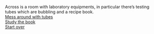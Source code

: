 Across is a room with laboratory equipments, in particular there’s testing tubes which are bubbling and a recipe book.  
[Mess around with tubes](mess.md)  
[Study the book](create-substance.md)  
[Start over](../README.md)  
